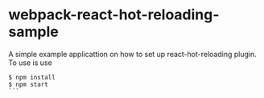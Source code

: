 # webpack-react-hot-reloading-sample
A simple example applicattion on how to set up react-hot-reloading plugin. To use is use 
````
$ npm install
$ npm start
``` 
